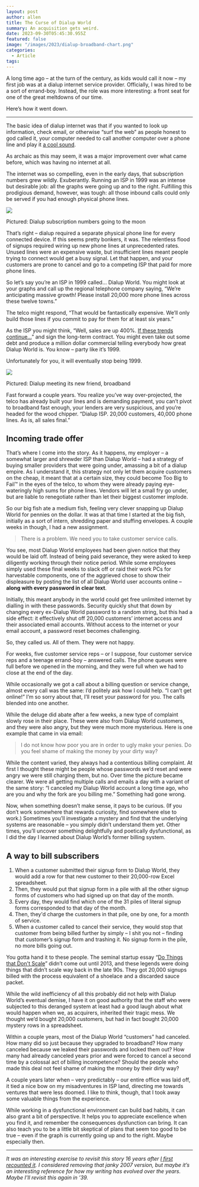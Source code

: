 ```yaml
---
layout: post
author: allen
title: The Curse of Dialup World
summary: An acquisition gets weird.
date: 2023-09-30T05:45:30.955Z
featured: false
image: "/images/2023/dialup-broadband-chart.png"
categories:
  - Article
tags:
---
```


A long time ago – at the turn of the century, as kids would call it now – my first job was at a dialup internet service provider. Officially, I was hired to be a sort of errand-boy. Instead, the role was more interesting: a front seat for one of the great meltdowns of our time.

Here’s how it went down.

-----

The basic idea of dialup internet was that if you wanted to look up information, check email, or otherwise “surf the web” as people honest to god called it, your computer needed to call another computer over a phone line and play it [a cool sound](https://www.youtube.com/watch?v=abapFJN6glo).

As archaic as this may seem, it was a major improvement over what came before, which was having no internet at all.

The internet was so compelling, even in the early days, that subscription numbers grew wildly. Exuberantly. Running an ISP in 1999 was an intense but desirable job: all the graphs were going up and to the right. Fulfilling this prodigious demand, however, was tough: all those inbound calls could only be served if you had enough physical phone lines.

<div class="centered">
<img src="/images/2023/dialup-chart.png" style="max-width: 455px">
<p>Pictured: Dialup subscription numbers going to the moon</p></div>

That’s right – dialup required a separate physical phone line for every connected device. If this seems pretty bonkers, it was. The relentless flood of signups required wiring up new phone lines at unprecedented rates. Unused lines were an expensive waste, but insufficient lines meant people trying to connect would get a busy signal. Let that happen, and your customers are prone to cancel and go to a competing ISP that paid for more phone lines.

So let’s say you’re an ISP in 1999 called… Dialup World. You might look at your graphs and call up the regional telephone company saying, “We’re anticipating massive growth! Please install 20,000 more phone lines across these twelve towns.”

The telco might respond, “That would be fantastically expensive. We’ll only build those lines if you commit to pay for them for at least six years.”

As the ISP you might think, “Well, sales are up 400%. [If these trends continue…](https://www.youtube.com/watch?v=e6LOWKVq5sQ)” and sign the long-term contract. You might even take out some debt and produce a million dollar commercial telling everybody how great Dialup World is. You know – party like it’s 1999.

Unfortunately for you, it will eventually stop being 1999.

<div class="centered">
  <img src="/images/2023/dialup-broadband-chart.png" style="max-width: 455px">
<p>Pictured: Dialup meeting its new friend, broadband</p></div>


Fast forward a couple years. You realize you’ve way over-projected, the telco has already built your lines and is demanding payment, you can’t pivot to broadband fast enough, your lenders are very suspicious, and you’re headed for the wood chipper. “Dialup ISP. 20,000 customers, 40,000 phone lines. As is, all sales final.”

## Incoming trade offer

That’s where I come into the story. As it happens, my employer – a somewhat larger and shrewder ISP than Dialup World – had a strategy of buying smaller providers that were going under, amassing a bit of a dialup empire. As I understand it, this strategy not only let them acquire customers on the cheap, it meant that at a certain size, they could become Too Big to Fail™ in the eyes of the telco, to whom they were already paying eye-wateringly high sums for phone lines. Vendors will let a small fry go under, but are liable to renegotiate rather than let their biggest customer implode.

So our big fish ate a medium fish, feeling very clever snapping up Dialup World for pennies on the dollar. It was at that time I started at the big fish, initially as a sort of intern, shredding paper and stuffing envelopes. A couple weeks in though, I had a new assignment.

> There is a problem. We need you to take customer service calls.

You see, most Dialup World employees had been given notice that they would be laid off. Instead of being paid severance, they were asked to keep diligently working through their notice period. While some employees simply used these final weeks to slack off or raid their work PCs for harvestable components, one of the aggrieved chose to show their displeasure by posting the list of all Dialup World user accounts online – **along with every password in clear text**.

Initially, this meant anybody in the world could get free unlimited internet by dialling in with these passwords. Security quickly shut that down by changing every ex-Dialup World password to a random string, but this had a side effect: it effectively shut off 20,000 customers’ internet access and their associated email accounts. Without access to the internet or your email account, a password reset becomes challenging.

So, they called us. All of them. They were not happy.

For weeks, five customer service reps – or I suppose, four customer service reps and a teenage errand-boy – answered calls. The phone queues were full before we opened in the morning, and they were full when we had to close at the end of the day.

While occasionally we got a call about a billing question or service change, almost every call was the same: I’d politely ask how I could help. “I can’t get online!” I’m so sorry about that, I’ll reset your password for you. The calls blended into one another.

While the deluge did abate after a few weeks, a new type of complaint slowly rose in their place. These were also from Dialup World customers, and they were also angry, but they were much more mysterious. Here is one example that came in via email:

> I do not know how poor you are in order to ugly make your penies. Do you feel shame of making the money by your dirty way?

While the content varied, they always had a contentious billing complaint. At first I thought these might be people whose passwords we’d reset and were angry we were still charging them, but no. Over time the picture became clearer. We were all getting multiple calls and emails a day with a variant of the same story: “I canceled my Dialup World account a long time ago, who are you and why the fork are you billing me.” Something had gone wrong.

Now, when something doesn’t make sense, it pays to be curious. (If you don’t work somewhere that rewards curiosity, find somewhere else to work.) Sometimes you’ll investigate a mystery and find that the underlying systems are reasonable – you simply didn’t understand them yet. Other times, you’ll uncover something delightfully and poetically dysfunctional, as I did the day I learned about Dialup World’s former billing system.

## A way to bill subscribers

1. When a customer submitted their signup form to Dialup World, they would add a row for that new customer to their 20,000-row Excel spreadsheet.
2. Then, they would put that signup form in a pile with all the other signup forms of customers who had signed up on that day of the month.
3. Every day, they would find which one of the 31 piles of literal signup forms corresponded to that day of the month.
4. Then, they'd charge the customers in that pile, one by one, for a month of service.
5. When a customer called to cancel their service, they would stop that customer from being billed further by simply – I shit you not – finding that customer’s signup form and trashing it. No signup form in the pile, no more bills going out.

You gotta hand it to these people. The seminal startup essay “[Do Things that Don't Scale](http://paulgraham.com/ds.html)” didn’t come out until 2013, and these legends were doing things that didn’t scale way back in the late 90s. They got 20,000 signups billed with the process equivalent of a shoelace and a discarded sauce packet.

While the wild inefficiency of all this probably did not help with Dialup World’s eventual demise, I have it on good authority that the staff who were subjected to this deranged system at least had a good laugh about what would happen when we, as acquirers, inherited their tragic mess. We thought we’d bought 20,000 customers, but had in fact bought 20,000 mystery rows in a spreadsheet.

Within a couple years, most of the Dialup World “customers” had canceled. How many did so just because they upgraded to broadband? How many canceled because we leaked their passwords and locked them out? How many had already canceled years prior and were forced to cancel a second time by a colossal act of billing incompetence? Should the people who made this deal not feel shame of making the money by their dirty way?

A couple years later when – very predictably – our entire office was laid off, it tied a nice bow on my misadventures in ISP land, directing me towards ventures that were less doomed. I like to think, though, that I took away some valuable things from the experience.

While working in a dysfunctional environment can build bad habits, it can also grant a bit of perspective. It helps you to appreciate excellence when you find it, and remember the consequences dysfunction can bring. It can also teach you to be a little bit skeptical of plans that seem too good to be true – even if the graph is currently going up and to the right. Maybe especially then.


-----

*It was an interesting exercise to revisit this story 16 years after [I first recounted it](https://allenpike.com/2007/wanna-buy-an-isp). I considered removing that janky 2007 version, but maybe it’s an interesting reference for how my writing has evolved over the years. Maybe I’ll revisit this again in ’39.*

